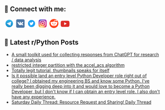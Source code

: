 ## 🔎 Connect with me:
[<img src="https://github.com/bullbesh/bullbesh/blob/main/images/Telegram.png" width="32" height="32" />](https://t.me/bullbesh)
[<img src="https://github.com/bullbesh/bullbesh/blob/main/images/VK.png" width="32" height="32" />](https://vk.com/bullbesh)
[<img src="https://github.com/bullbesh/bullbesh/blob/main/images/Twitter.png" width="32" height="32" />](https://twitter.com/bullbesh1)
[<img src="https://github.com/bullbesh/bullbesh/blob/main/images/Instagram.png" width="32" height="32" />](https://www.instagram.com/bullbesh)
[<img src="https://github.com/bullbesh/bullbesh/blob/main/images/Reddit.png" width="32" height="32" />](https://www.reddit.com/user/bullbesh)
[<img src="https://github.com/bullbesh/bullbesh/blob/main/images/YouTube.png" width="32" height="32" />](https://www.youtube.com/channel/UCtfjRs6uzgq5mfm8S06WTcg)

## 📕 Latest r/Python Posts
<!-- BLOG-POST-LIST:START -->
- [A small toolkit used for collecting responses from ChatGPT for research / data analysis](https://www.reddit.com/r/Python/comments/11hou9o/a_small_toolkit_used_for_collecting_responses/)
- [restricted integer partition with the accel_acs algorithm](https://www.reddit.com/r/Python/comments/11hn94e/restricted_integer_partition_with_the_accel_acs/)
- [Totally legit tutorial, thumbnails speaks for itself](https://www.reddit.com/r/Python/comments/11hmi5m/totally_legit_tutorial_thumbnails_speaks_for/)
- [Is it possible land an entry level Python Developer role right out of college? I obtained my engineering BS and know some Python. I&#39;ve really been digging deep into it and would love to become a Python Developer, but I don&#39;t know if I can obtain an entry level role. I also don&#39;t have any experience.](https://www.reddit.com/r/Python/comments/11hmf2v/is_it_possible_land_an_entry_level_python/)
- [Saturday Daily Thread: Resource Request and Sharing! Daily Thread](https://www.reddit.com/r/Python/comments/11hjfsg/saturday_daily_thread_resource_request_and/)
<!-- BLOG-POST-LIST:END -->
